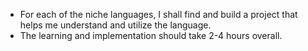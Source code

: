 - For each of the niche languages, I shall find and build a project that helps me understand and utilize the language.
- The learning and implementation should take 2-4 hours overall.
